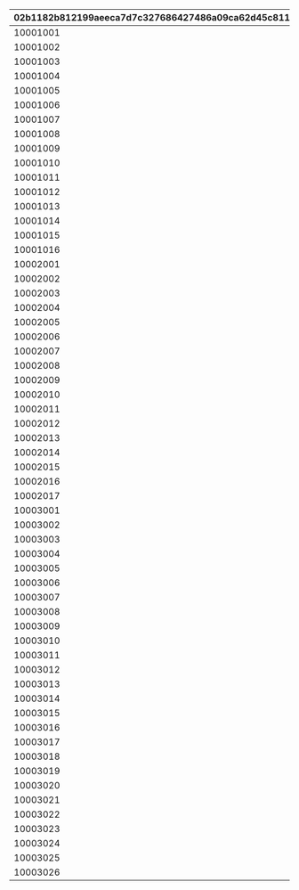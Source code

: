 |02b1182b812199aeeca7d7c327686427486a09ca62d45c811c1894e8790b612d|9fe573a36bbd3c947fde4fbb85457f672837d0eb5a6e0eceec015ef331df8ae4|6b17da1aa651cf0716826ba5766c14db523eeca5b3bc9709c46a051de877816b|a8e515e7eb5fe07f56341a4a8d75a75b317f3aee3358495f7741aefcd7b4c9b3|2377d6a091099d3f1a5d7c1231288b330df8a619e0e1eb9eba9d26bcb282cd4e|
| --- | --- | --- | --- | --- |
|10001001|22|53001|10001|1|
|10001002|22|53004|10001|1|
|10001003|22|53007|10001|1|
|10001004|22|53010|10001|1|
|10001005|22|53013|10001|1|
|10001006|22|53016|10001|1|
|10001007|22|53019|10001|1|
|10001008|22|53022|10001|1|
|10001009|22|53002|10001|1|
|10001010|22|53005|10001|1|
|10001011|22|53008|10001|1|
|10001012|22|53011|10001|1|
|10001013|22|53014|10001|1|
|10001014|22|53017|10001|1|
|10001015|22|53020|10001|1|
|10001016|22|53023|10001|1|
|10002001|22|53001|10002|1|
|10002002|22|53002|10002|1|
|10002003|22|53005|10002|1|
|10002004|22|53008|10002|1|
|10002005|22|53011|10002|1|
|10002006|22|53014|10002|1|
|10002007|22|53017|10002|1|
|10002008|22|53020|10002|1|
|10002009|22|53023|10002|1|
|10002010|22|53003|10002|1|
|10002011|22|53006|10002|1|
|10002012|22|53009|10002|1|
|10002013|22|53012|10002|1|
|10002014|22|53015|10002|1|
|10002015|22|53018|10002|1|
|10002016|22|53021|10002|1|
|10002017|22|53024|10002|1|
|10003001|22|53002|10003|1|
|10003002|22|53002|10003|2|
|10003003|22|53003|10003|1|
|10003004|22|53003|10003|2|
|10003005|22|53003|10003|3|
|10003006|22|53006|10003|1|
|10003007|22|53009|10003|1|
|10003008|22|53012|10003|1|
|10003009|22|53015|10003|1|
|10003010|22|53018|10003|1|
|10003011|22|53021|10003|1|
|10003012|22|53024|10003|1|
|10003013|22|53006|10003|2|
|10003014|22|53009|10003|2|
|10003015|22|53012|10003|2|
|10003016|22|53015|10003|2|
|10003017|22|53018|10003|2|
|10003018|22|53021|10003|2|
|10003019|22|53024|10003|2|
|10003020|22|53006|10003|3|
|10003021|22|53009|10003|3|
|10003022|22|53012|10003|3|
|10003023|22|53015|10003|3|
|10003024|22|53018|10003|3|
|10003025|22|53021|10003|3|
|10003026|22|53024|10003|3|